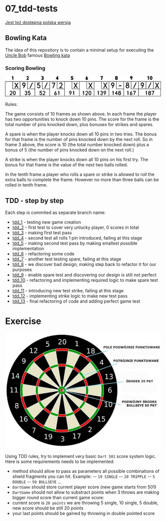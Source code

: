 # 07_tdd-tests
[Jest też dostępna polska wersja](README.pl.md)

## Bowling Kata

The idea of this repository is to contain a minimal setup for executing the [Uncle Bob](https://twitter.com/unclebobmartin) famous [Bowling kata](http://butunclebob.com/ArticleS.UncleBob.TheBowlingGameKata)

### Scoring Bowling

![images/bowling_scoresheet_example.png](images/bowling_scoresheet_example.png)

Rules:

The game consists of 10 frames as shown above.  In each frame the player has
two opportunities to knock down 10 pins.  The score for the frame is the total
number of pins knocked down, plus bonuses for strikes and spares.

A spare is when the player knocks down all 10 pins in two tries.  The bonus for
that frame is the number of pins knocked down by the next roll.  So in frame 3
above, the score is 10 (the total number knocked down) plus a bonus of 5 (the
number of pins knocked down on the next roll.)

A strike is when the player knocks down all 10 pins on his first try.  The bonus
for that frame is the value of the next two balls rolled.

In the tenth frame a player who rolls a spare or strike is allowed to roll the extra
balls to complete the frame.  However no more than three balls can be rolled in
tenth frame.

## TDD - step by step

Each step is commited as separate branch name:
* [tdd_1](https://github.com/towczare/unit-testing-sda/tree/tdd_1) - testing new game creation
* [tdd_2](https://github.com/towczare/unit-testing-sda/tree/tdd_2) - first test to cover very unlucky player, 0 scores in total
* [tdd_3](https://github.com/towczare/unit-testing-sda/tree/tdd_3) - making first test pass
* [tdd_4](https://github.com/towczare/unit-testing-sda/tree/tdd_4) - second test all rolls 1 pin introduced, failing at this stage
* [tdd_5](https://github.com/towczare/unit-testing-sda/tree/tdd_5) - making second test pass by making smallest possible implementation
* [tdd_6](https://github.com/towczare/unit-testing-sda/tree/tdd_6) - refactoring some code
* [tdd_7](https://github.com/towczare/unit-testing-sda/tree/tdd_7) - another test testing spare, failing at this stage
* [tdd_8](https://github.com/towczare/unit-testing-sda/tree/tdd_8) - we discover bad design, making step back to refactor it for our purposes
* [tdd_9](https://github.com/towczare/unit-testing-sda/tree/tdd_9) - enable spare test and discovering our design is still not perfect
* [tdd_10](https://github.com/towczare/unit-testing-sda/tree/tdd_10) - refactoring and implementing required logic to make spare test pass
* [tdd_11](https://github.com/towczare/unit-testing-sda/tree/tdd_11) - introducing new test strike, failing at this stage
* [tdd_12](https://github.com/towczare/unit-testing-sda/tree/tdd_12) - implementing strike logic to make new test pass
* [tdd_13](https://github.com/towczare/unit-testing-sda/tree/tdd_13) - final refactoring of code and adding perfect game test

# Exercise

![Tarcza_punktowanie.jpg](images/Tarcza_punktowanie.jpg)

Using TDD rules, try to implement very basic `Dart 501` score system logic. 
Here is some requirements needs to be implemented:
- method should allow to pass as parameters all possible combinations of shield fragments you can hit. Example:
-- `19 SINGLE`
-- `20 TRIPPLE`
-- `5 DOUBLE`
-- `50 BULLSEYE`
...
- `DartGame` should store current player score (new game starts from 501)
- `DartGame` should not allow to substract points when 3 throws are making bigger round score than current game score:
- current score is `20 points` we are throwing 5 single, 10 single, 5 double, new score should be still 20 points
- your last points should be gained by throwing in double pointed score
